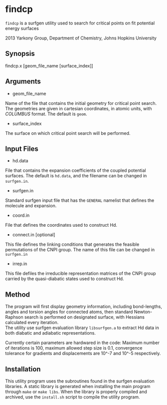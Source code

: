 findcp
======

`findcp` is a surfgen utility used to search for critical points on fit potential energy surfaces 

2013 Yarkony Group, Department of Chemistry, Johns Hopkins University

Synopsis
--------

findcp.x [geom_file_name [surface_index]]

Arguments
---------

* geom_file_name

Name of the file that contains the initial geometry for critical point search.   The geometries are given in cartesian coordinates,
in atomic units, with _COLUMBUS_ format.  The default is `geom`. 

* surface_index

The surface on which critical point search will be performed.

Input Files
-----------
* hd.data

File that contains the expansion coefficients of the coupled potential surfaces.  The default is `hd.data`,
and the filename can be changed in `surfgen.in`.

* surfgen.in

Standard surfgen input file that has the `GENERAL` namelist that defines the molecule and expansion.  

* coord.in

File that defines the coordinates used to construct Hd.

* connect.in [optional]

This file defines the linking conditions that generates the  feasible permutations of the CNPI group. The name of this
file can be changed in `surfgen.in`

* irrep.in

This file defiles the irreducible representation matrices of the CNPI group carried by the quasi-diabatic states used to 
construct Hd.

Method
------

The program will first display geometry information, including bond-lengths, angles and torsion angles for connected atoms,
then standard Newton-Raphson search is performed on designated surface, with Hessians calculated every iteration.  
The utility use surfgen evaluation library `libsurfgen.a` to extract Hd data in both diabatic and adiabatic representations.

Currently certain parameters are hardwared in the code:   Maximum number of iterations is 100, maximum allowed step size is
0.1, convergence tolerance for gradients and displacements are 10^-7 and 10^-5 respectively.   

Installation
-----------

This utility program uses the subroutines found in the surfgen evaluation libraries.  A static library is generated when
installing the main program through `make` or `make libs`.  When the library is properly compiled and archived, use
the `install.sh` script to compile the utility program.
